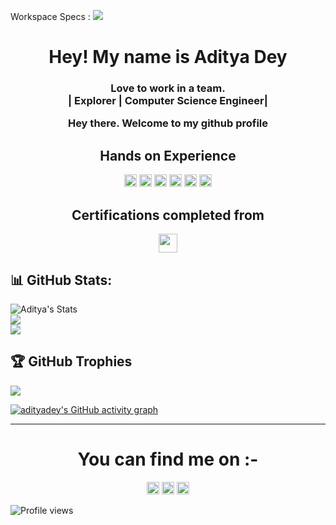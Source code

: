 
Workspace Specs : <img src="https://www.google.com/imgres?imgurl=https%3A%2F%2Fe7.pngegg.com%2Fpngimages%2F102%2F870%2Fpng-clipart-lenovo-logo-hewlett-packard-logo-lenovo-computer-software-lenovo-logo-text-trademark.png&imgrefurl=https%3A%2F%2Fwww.pngegg.com%2Fen%2Fpng-efesn&tbnid=5cwbyamvXRILuM&vet=12ahUKEwiKkark6IL9AhXYj9gFHUgHAo8QMygBegUIARC_AQ..i&docid=REzurkEA36I1QM&w=900&h=500&q=lenovo%20logo%20for%20github&ved=2ahUKEwiKkark6IL9AhXYj9gFHUgHAo8QMygBegUIARC_AQ">

<h1 align = "center"> Hey! My name is Aditya Dey </h1>

<h3 align = "center">Love to work in a team.<br> | Explorer | Computer Science Engineer|</br>
<p> Hey there. Welcome to my github profile</p>

<h2 align="center">Hands on Experience</h2>
<p align="center">
  <img src="https://img.shields.io/badge/Python-3776AB?style=plastic&logo=python&logoColor=white" height=20>
  <img src="https://img.shields.io/badge/C-00599C?style=plastic&logo=c&logoColor=white" height=20>
  <img src="https://img.shields.io/badge/C%2B%2B-00599C?style=plastic&logo=C%2B%2B&logoColor=white" height=20>
  <img src="https://img.shields.io/badge/Jupyter-white?style=plastic&logo=Jupyter&logoColor=orange" height=20>
  <img src="https://img.shields.io/badge/MySQL-000000?style=plastic&logo=mysql&logoColor=white" height=20>
  <img src="https://img.shields.io/badge/Github-%23121011?style=plastic&logo=github&logoColor=white" height=20>
</p>

<h2 align="center">Certifications completed from </h2>
<p align="center">
  <img src="https://img.shields.io/badge/Coursera-0056D2?style=plastic&logo=Coursera&logoColor=white" height=30>
</p>


## 📊 GitHub Stats:
![Aditya's Stats](https://github-readme-stats.vercel.app/api?username=adityadey3749&theme=nightowl&hide_border=true&include_all_commits=false&count_private=false)<br/>
![](https://github-readme-streak-stats.herokuapp.com/?user=adityadey3749&theme=nightowl&hide_border=true)<br/>
![](https://github-readme-stats.vercel.app/api/top-langs/?username=adityadey3749&theme=nightowl&hide_border=true&include_all_commits=false&count_private=false&layout=compact)

## 🏆 GitHub Trophies
![](https://github-profile-trophy.vercel.app/?username=adityadey3749&theme=radical&no-frame=true&no-bg=false&margin-w=4)

[![adityadey's GitHub activity graph](https://activity-graph.herokuapp.com/graph?username=adityadey3749&theme=xcode)](https://github.com/adityadey3749)

<hr>

<h1 align="center">You can find me on :-</h1>
<p align="center">
  <a href="https://www.instagram.com/adit_dey34/">
    <img src="https://img.shields.io/badge/Instagram-%23E4405F.svg?&style=plastic&logo=instagram&logoColor=white" height=20></a>
  <a href="https://www.linkedin.com/in/aditya-dey-debya/">
    <img src="https://img.shields.io/badge/LinkedIn-0077B5?&style=plastic&logo=linkedin&logoColor=white" height=20></a>
  <a href="https://www.hackerrank.com/ad1180">
    <img src="https://img.shields.io/badge/-Hackerrank-2EC866?&style=plastic&logo=HackerRank&logoColor=white" height=20></a>
</p>

![Profile views](https://gpvc.arturio.dev/adityadey3749)
